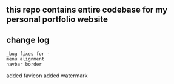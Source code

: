 ## this repo contains entire codebase for my personal portfolio website
## change log
    _bug fixes for -
    menu alignment
    navbar border
  added favicon
  added watermark
